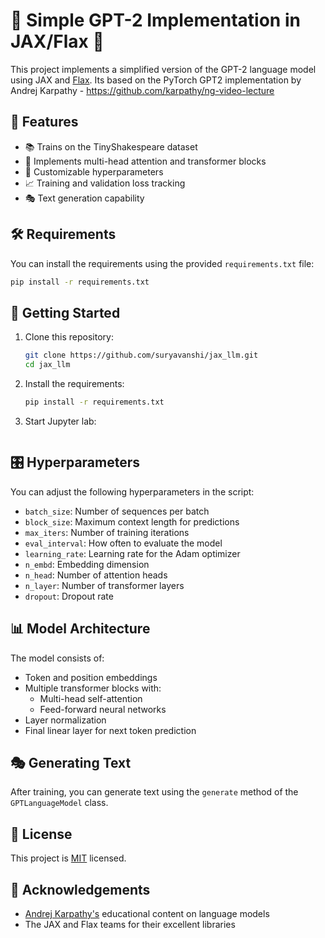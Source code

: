 # 🧠 Simple GPT-2 Implementation in JAX/Flax 🚀

This project implements a simplified version of the GPT-2 language model using JAX and [Flax](https://flax.readthedocs.io/en/latest/). Its based on the PyTorch GPT2 implementation by Andrej Karpathy - https://github.com/karpathy/ng-video-lecture

## 🌟 Features

- 📚 Trains on the TinyShakespeare dataset
- 🧮 Implements multi-head attention and transformer blocks
- 🔧 Customizable hyperparameters
- 📈 Training and validation loss tracking
- 🎭 Text generation capability

## 🛠️ Requirements

You can install the requirements using the provided `requirements.txt` file:

```bash
pip install -r requirements.txt
```

## 🚀 Getting Started

1. Clone this repository:
   ```bash
   git clone https://github.com/suryavanshi/jax_llm.git
   cd jax_llm
   ```

2. Install the requirements:
   ```bash
   pip install -r requirements.txt
   ```

3. Start Jupyter lab:
   ```jupyter lab 
   ```

## 🎛️ Hyperparameters

You can adjust the following hyperparameters in the script:

- `batch_size`: Number of sequences per batch
- `block_size`: Maximum context length for predictions
- `max_iters`: Number of training iterations
- `eval_interval`: How often to evaluate the model
- `learning_rate`: Learning rate for the Adam optimizer
- `n_embd`: Embedding dimension
- `n_head`: Number of attention heads
- `n_layer`: Number of transformer layers
- `dropout`: Dropout rate

## 📊 Model Architecture

The model consists of:
- Token and position embeddings
- Multiple transformer blocks with:
  - Multi-head self-attention
  - Feed-forward neural networks
- Layer normalization
- Final linear layer for next token prediction

## 🎭 Generating Text

After training, you can generate text using the `generate` method of the `GPTLanguageModel` class.

## 📜 License

This project is [MIT](https://choosealicense.com/licenses/mit/) licensed.

## 🙏 Acknowledgements

- [Andrej Karpathy's](https://github.com/karpathy) educational content on language models
- The JAX and Flax teams for their excellent libraries

